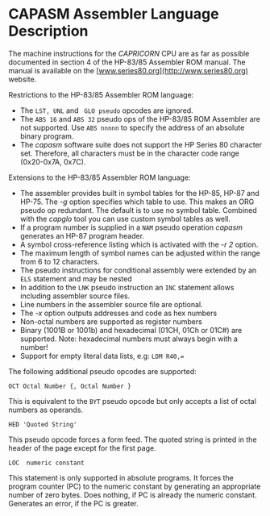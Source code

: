 CAPASM Assembler Language Description
=====================================

The machine instructions for the *CAPRICORN* CPU are as far as possible documented in section 4 of the HP-83/85 Assembler ROM manual. The manual is available on the [www.series80.org](http://www.series80.org) website.

Restrictions to the HP-83/85 Assembler ROM language:

* The ````LST, UNL```` and ```` GLO pseudo```` opcodes are ignored. 
* The ````ABS 16```` and ````ABS 32```` pseudo ops of the HP-83/85 ROM 
  Assembler are not supported. Use ````ABS nnnnn```` to specify the address 
  of an absolute binary program.
* The *capasm* software suite does not support the HP Series 80 character
  set. Therefore, all characters must be in the character code range
  (0x20-0x7A, 0x7C).

Extensions to the HP-83/85 Assembler ROM language:

* The assembler provides built in symbol tables for the HP-85, HP-87 and
  HP-75. The *-g* option specifies which table to use. This makes an
  ORG pseudo op redundant. The default is to use no symbol table. Combined with
  the *capglo* tool you can use custom symbol tables as well.
* If a program number is supplied in a ````NAM```` pseudo operation *capasm* 
  generates an HP-87 program header.
* A symbol cross-reference listing which is activated with the *-r 2* option.
* The maximum length of symbol names can be adjusted within the range from 
  6 to 12 characters.
* The pseudo instructions for conditional assembly were extended by an
  ````ELS```` statement and may be nested
* In addition to the ````LNK```` pseudo instruction an ````INC```` statement 
  allows including assembler source files.
* Line numbers in the assembler source file are optional.
* The *-x* option outputs addresses and code as hex numbers
* Non-octal numbers are supported as register numbers
* Binary (1001B or 1001b) and hexadecimal (01CH, 01Ch or 01C#) are 
  supported. Note: hexadecimal numbers must always begin with a number!
* Support for empty literal data lists, e.g:
  ````LDM R40,=````

The following additional pseudo opcodes are supported:

    OCT Octal Number {, Octal Number }
This is equivalent to the ````BYT```` pseudo opcode but only accepts a list of 
octal numbers as operands.

    HED 'Quoted String'
This pseudo opcode forces a form feed. The quoted string is printed in the header of the page except for the first page.

    LOC  numeric constant
This statement is only supported in absolute programs. It forces the program counter (PC) to the numeric constant by generating an appropriate number of zero bytes. Does nothing, if PC is already the numeric constant. Generates an error, if the PC is greater.

